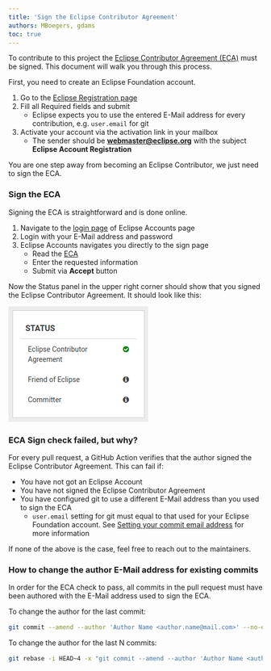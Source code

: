 ```yaml
---
title: 'Sign the Eclipse Contributor Agreement'
authors: MBoegers, gdams
toc: true
---
```


To contribute to this project the [Eclipse Contributor Agreement (ECA)](https://www.eclipse.org/legal/ECA.php) must be signed.
This document will walk you through this process.

First, you need to create an Eclipse Foundation account.

1. Go to the [Eclipse Registration page](https://accounts.eclipse.org/user/register)
1. Fill all Required fields and submit
    * Eclipse expects you to use the entered E-Mail address for every contribution, e.g. `user.email` for git
1. Activate your account via the activation link in your mailbox
    * The sender should be **webmaster@eclipse.org** with the subject **Eclipse Account Registration**

You are one step away from becoming an Eclipse Contributor, we just need to sign the ECA.

### Sign the ECA

Signing the ECA is straightforward and is done online.

1. Navigate to the [login page](https://accounts.eclipse.org/user/login) of Eclipse Accounts page
1. Login with your E-Mail address and password
1. Eclipse Accounts navigates you directly to the sign page
    * Read the [ECA](https://www.eclipse.org/legal/ECA.php)
    * Enter the requested information
    * Submit via **Accept** button

Now the Status panel in the upper right corner should show that you signed the Eclipse Contributor Agreement. It should look like this:

![one green dot at Eclipse Contributor Agreement](./Status_signed_ECA.png)

### ECA Sign check failed, but why?

For every pull request, a GitHub Action verifies that the author signed the Eclipse Contributor Agreement.
This can fail if:

* You have not got an Eclipse Account
* You have not signed the Eclipse Contributor Agreement
* You have configured git to use a different E-Mail address than you used to sign the ECA
  * `user.email` setting for git must equal to that used for your Eclipse Foundation account. See [Setting your commit email address](https://docs.github.com/en/account-and-profile/setting-up-and-managing-your-github-user-account/managing-email-preferences/setting-your-commit-email-address) for more information

If none of the above is the case, feel free to reach out to the maintainers.

### How to change the author E-Mail address for existing commits

In order for the ECA check to pass, all commits in the pull request must have been authored with the E-Mail address used to sign the ECA.

To change the author for the last commit:

```bash
git commit --amend --author 'Author Name <author.name@mail.com>' --no-edit
```

To change the author for the last N commits:

```bash
git rebase -i HEAD~4 -x "git commit --amend --author 'Author Name <author.name@mail.com>' --no-edit"
```
